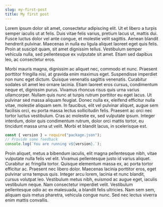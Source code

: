 ```yaml
---
slug: my-first-post
title: My first post
---
```


Lorem ipsum dolor sit amet, consectetur adipiscing elit. Ut et libero a turpis semper iaculis ut at felis. Duis vitae felis varius, pretium lacus ut, mattis dui. Fusce luctus dolor vel ante congue, et molestie velit sagittis. Aenean blandit hendrerit pulvinar. Maecenas in nulla eu ligula aliquet laoreet eget quis felis. Proin at suscipit quam, sit amet dignissim tellus. Vestibulum semper vehicula nulla, sed pellentesque ex vulputate sit amet. Etiam sed dapibus leo, ac consectetur eros.

Morbi mauris magna, dignissim ac aliquet nec, commodo et nunc. Praesent porttitor fringilla nisi, at gravida enim maximus eget. Suspendisse imperdiet non nunc eget dictum. Quisque venenatis sagittis venenatis. Curabitur sodales sit amet leo ornare lacinia. Etiam laoreet eros cursus, condimentum neque et, dignissim purus. Vivamus rhoncus risus quis urna varius ullamcorper. Nullam quis nunc at turpis rutrum porttitor eu eget lacus. Ut pulvinar sed massa aliquam feugiat. Donec nulla ex, eleifend efficitur nulla vitae, molestie aliquam sem. In faucibus, elit vel pulvinar aliquet, augue sem facilisis orci, eu porta massa lectus sollicitudin felis. Praesent ac orci nec tortor luctus vestibulum. Cras ac molestie ex, sed vulputate ipsum. Integer interdum, dolor quis condimentum rutrum, dolor orci mattis tortor, eu tincidunt massa urna ut velit. Morbi et blandit lacus, in scelerisque est.

```javascript
const { version } = require("package.json");
// Provide some feedback
console.log(`You are running v${version}.`);
```

Proin aliquet, metus a bibendum iaculis, elit magna pellentesque nibh, vitae vulputate nulla felis vel elit. Vivamus pellentesque justo id varius aliquet. Curabitur ac fringilla tortor. Quisque elementum massa ex, ac porta tortor efficitur ac. Praesent nec libero dolor. Maecenas lacinia porttitor eros, eget pulvinar urna tempus quis. Integer arcu lorem, lacinia et nunc blandit, cursus volutpat leo. Vestibulum metus nibh, euismod ac augue eget, iaculis vestibulum neque. Nam consectetur imperdiet velit. Vestibulum pellentesque odio ac ex malesuada, a blandit felis ultricies. Nam sem sem, aliquam quis metus pharetra, vehicula congue nunc. Sed nec lectus viverra enim mattis convallis.
